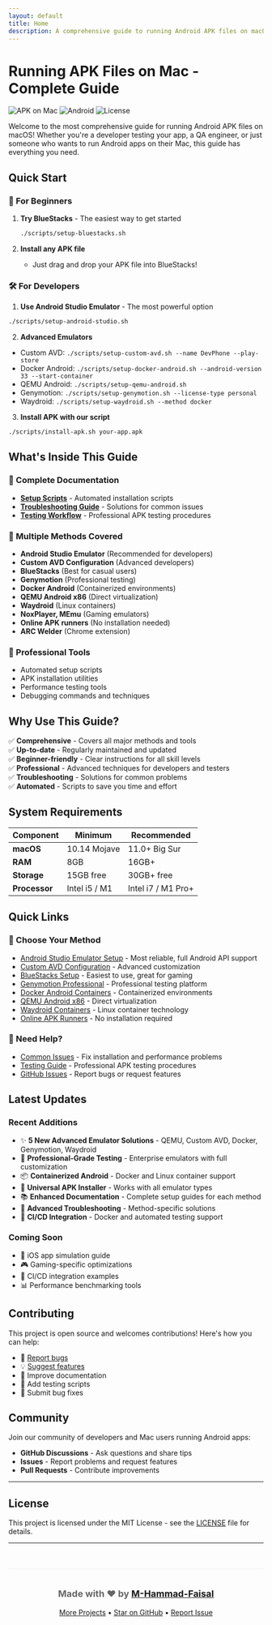 ```yaml
---
layout: default
title: Home
description: A comprehensive guide to running Android APK files on macOS using various methods including emulators, simulators, and online tools.
---
```


# Running APK Files on Mac - Complete Guide

![APK on Mac](https://img.shields.io/badge/Platform-macOS-blue.svg)
![Android](https://img.shields.io/badge/Target-Android%20APK-green.svg)
![License](https://img.shields.io/badge/License-MIT-yellow.svg)

Welcome to the most comprehensive guide for running Android APK files on macOS! Whether you're a developer testing your app, a QA engineer, or just someone who wants to run Android apps on their Mac, this guide has everything you need.

## Quick Start

### 🚀 For Beginners
1. **Try BlueStacks** - The easiest way to get started
   ```bash
   ./scripts/setup-bluestacks.sh
   ```

2. **Install any APK file**
   - Just drag and drop your APK file into BlueStacks!

### 🛠 For Developers
1. **Use Android Studio Emulator** - The most powerful option
```bash
./scripts/setup-android-studio.sh
```

2. **Advanced Emulators**
- Custom AVD: `./scripts/setup-custom-avd.sh --name DevPhone --play-store`
- Docker Android: `./scripts/setup-docker-android.sh --android-version 33 --start-container`
- QEMU Android: `./scripts/setup-qemu-android.sh`
- Genymotion: `./scripts/setup-genymotion.sh --license-type personal`
- Waydroid: `./scripts/setup-waydroid.sh --method docker`

3. **Install APK with our script**
```bash
./scripts/install-apk.sh your-app.apk
```

## What's Inside This Guide

### 📖 Complete Documentation
- **[Setup Scripts](scripts/)** - Automated installation scripts
- **[Troubleshooting Guide](TROUBLESHOOTING.md)** - Solutions for common issues
- **[Testing Workflow](TESTING.md)** - Professional APK testing procedures

### 🎯 Multiple Methods Covered
- **Android Studio Emulator** (Recommended for developers)
- **Custom AVD Configuration** (Advanced developers)
- **BlueStacks** (Best for casual users)
- **Genymotion** (Professional testing)
- **Docker Android** (Containerized environments)
- **QEMU Android x86** (Direct virtualization)
- **Waydroid** (Linux containers)
- **NoxPlayer, MEmu** (Gaming emulators)
- **Online APK runners** (No installation needed)
- **ARC Welder** (Chrome extension)

### 🔧 Professional Tools
- Automated setup scripts
- APK installation utilities
- Performance testing tools
- Debugging commands and techniques

## Why Use This Guide?

✅ **Comprehensive** - Covers all major methods and tools  
✅ **Up-to-date** - Regularly maintained and updated  
✅ **Beginner-friendly** - Clear instructions for all skill levels  
✅ **Professional** - Advanced techniques for developers and testers  
✅ **Troubleshooting** - Solutions for common problems  
✅ **Automated** - Scripts to save you time and effort  

## System Requirements

| Component | Minimum | Recommended |
|-----------|---------|-------------|
| **macOS** | 10.14 Mojave | 11.0+ Big Sur |
| **RAM** | 8GB | 16GB+ |
| **Storage** | 15GB free | 30GB+ free |
| **Processor** | Intel i5 / M1 | Intel i7 / M1 Pro+ |

## Quick Links

### 🎯 Choose Your Method
- [Android Studio Emulator Setup](README.md#method-1-android-studio-emulator-recommended) - Most reliable, full Android API support
- [Custom AVD Configuration](README.md#custom-android-virtual-devices-avd) - Advanced customization
- [BlueStacks Setup](README.md#method-2-third-party-emulators) - Easiest to use, great for gaming
- [Genymotion Professional](README.md#genymotion-professional) - Professional testing platform
- [Docker Android Containers](README.md#docker-android-containers) - Containerized environments
- [QEMU Android x86](README.md#qemu-android-x86) - Direct virtualization
- [Waydroid Containers](README.md#waydroid-linux-container) - Linux container technology
- [Online APK Runners](README.md#method-4-online-apk-runners) - No installation required

### 🚨 Need Help?
- [Common Issues](TROUBLESHOOTING.md) - Fix installation and performance problems
- [Testing Guide](TESTING.md) - Professional APK testing procedures
- [GitHub Issues](https://github.com/m-hammad-faisal/apk-on-mac-guide/issues) - Report bugs or request features

## Latest Updates

### Recent Additions
- ✨ **5 New Advanced Emulator Solutions** - QEMU, Custom AVD, Docker, Genymotion, Waydroid
- 🚀 **Professional-Grade Testing** - Enterprise emulators with full customization
- 📦 **Containerized Android** - Docker and Linux container support
- 🔧 **Universal APK Installer** - Works with all emulator types
- 📚 **Enhanced Documentation** - Complete setup guides for each method
- 🐛 **Advanced Troubleshooting** - Method-specific solutions
- 🧪 **CI/CD Integration** - Docker and automated testing support

### Coming Soon
- 📱 iOS app simulation guide
- 🎮 Gaming-specific optimizations
- 🤖 CI/CD integration examples
- 📊 Performance benchmarking tools

## Contributing

This project is open source and welcomes contributions! Here's how you can help:

- 🐛 [Report bugs](https://github.com/m-hammad-faisal/apk-on-mac-guide/issues)
- 💡 [Suggest features](https://github.com/m-hammad-faisal/apk-on-mac-guide/issues)
- 📖 Improve documentation
- 🧪 Add testing scripts
- 🔧 Submit bug fixes

## Community

Join our community of developers and Mac users running Android apps:

- **GitHub Discussions** - Ask questions and share tips
- **Issues** - Report problems and request features
- **Pull Requests** - Contribute improvements

---

## License

This project is licensed under the MIT License - see the [LICENSE](LICENSE) file for details.

---

<div style="text-align: center; margin-top: 50px; padding: 20px; border-top: 1px solid #eee;">
  <p style="font-size: 18px; color: #666;">
    <strong>Made with ❤️ by <a href="https://github.com/m-hammad-faisal" target="_blank">M-Hammad-Faisal</a></strong>
  </p>
  <p style="margin-top: 10px;">
    <a href="https://github.com/m-hammad-faisal" target="_blank">More Projects</a> • 
    <a href="https://github.com/m-hammad-faisal/apk-on-mac-guide" target="_blank">Star on GitHub</a> • 
    <a href="https://github.com/m-hammad-faisal/apk-on-mac-guide/issues" target="_blank">Report Issue</a>
  </p>
</div>
